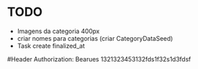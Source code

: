 TODO
========================

- Imagens da categoria 400px
- criar nomes para categorias  (criar CategoryDataSeed)
- Task create finalized_at


#Header
Authorization: Bearues 1321323453132fds1f32s1d3fdsf
